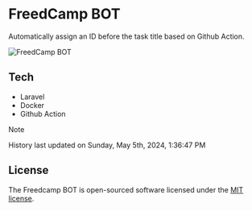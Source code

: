 # FreedCamp BOT

Automatically assign an ID before the task title based on Github Action.

![FreedCamp BOT](https://repository-images.githubusercontent.com/737932867/7d34798b-2680-471c-b089-a78a718d3d6a)

## Tech

- Laravel
- Docker
- Github Action

> [!NOTE]  
> History last updated on Sunday, May 5th, 2024, 1:36:47 PM

## License

The Freedcamp BOT is open-sourced software licensed under the [MIT license](https://opensource.org/licenses/MIT).

